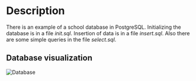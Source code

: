 # Description
There is an example of a school database in PostgreSQL. Initializing the database is in a file _init.sql_. Insertion of data is in a file _insert.sql_. Also there are some simple queries in the file _select.sql_.

## Database visualization
![Database](https://github.com/VoroninArtemii/School-database/assets/102426178/f33b565f-7ff2-4d29-aa57-7d7932052e9c)
